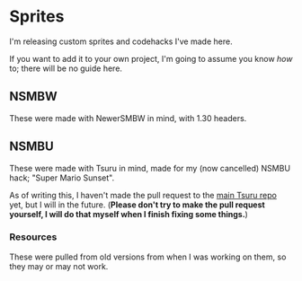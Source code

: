 # Sprites
I'm releasing custom sprites and codehacks I've made here.

If you want to add it to your own project, I'm going to assume you know *how* to; there will be no guide here.

## NSMBW
These were made with NewerSMBW in mind, with 1.30 headers.

## NSMBU
These were made with Tsuru in mind, made for my (now cancelled) NSMBU hack; "Super Mario Sunset".

As of writing this, I haven't made the pull request to the [main Tsuru repo](https://github.com/Zenith-Team/Tsuru) yet, but I will in the future. (**Please don't try to make the pull request yourself, I will do that myself when I finish fixing some things.**)
### Resources
These were pulled from old versions from when I was working on them, so they may or may not work.
